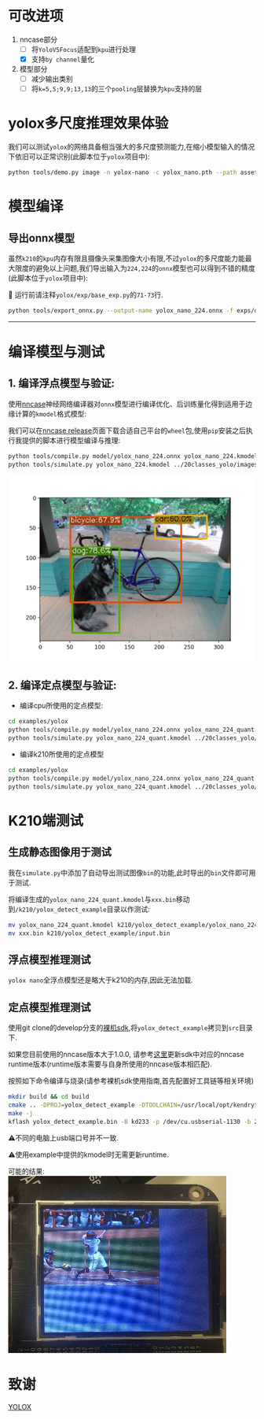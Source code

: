 # 可改进项

1. nncase部分
   -  [ ] 将`YoloV5Focus`适配到`kpu`进行处理
   -  [x] 支持`by channel`量化

2. 模型部分
   -  [ ] 减少输出类别
   -  [ ] 将`k=5,5;9,9;13,13`的三个`pooling`层替换为`kpu`支持的层

# yolox多尺度推理效果体验

我们可以测试`yolox`的网络具备相当强大的多尺度预测能力,在缩小模型输入的情况下依旧可以正常识别(此脚本位于`yolox`项目中):
```bash
python tools/demo.py image -n yolox-nano -c yolox_nano.pth --path assets/dog.jpg --conf 0.25 --nms 0.45 --tsize 224 --save_result --device cpu
```

# 模型编译

## 导出onnx模型

虽然`k210`的`kpu`内存有限且摄像头采集图像大小有限,不过`yolox`的多尺度能力能最大限度的避免以上问题,我们导出输入为`224,224`的`onnx`模型也可以得到不错的精度(此脚本位于`yolox`项目中):

📝 运行前请注释`yolox/exp/base_exp.py`的`71-73`行.

```bash
python tools/export_onnx.py --output-name yolox_nano_224.onnx -f exps/default/nano.py  -c yolox_nano.pth  test_size "(224,224)" 
```

****
# 编译模型与测试 

## 1. 编译浮点模型与验证:

使用[nncase](https://github.com/kendryte/nncase/tree/master)神经网络编译器对`onnx`模型进行编译优化、后训练量化得到适用于边缘计算的`kmodel`格式模型:

我们可以在[nncase release](https://github.com/kendryte/nncase/releases)页面下载合适自己平台的`wheel`包,使用`pip`安装之后执行我提供的脚本进行模型编译与推理:

```sh
python tools/compile.py model/yolox_nano_224.onnx yolox_nano_224.kmodel --legacy
python tools/simulate.py yolox_nano_224.kmodel ../20classes_yolo/images/dog.bmp
```

![](Figure_1.png)

## 2. 编译定点模型与验证:

- 编译cpu所使用的定点模型:

```sh
cd examples/yolox
python tools/compile.py model/yolox_nano_224.onnx yolox_nano_224_quant.kmodel --imgs_dir ../20classes_yolo/images/ --legacy
python tools/simulate.py yolox_nano_224_quant.kmodel ../20classes_yolo/images/dog.bmp
```

-  编译k210所使用的定点模型
```sh
cd examples/yolox
python tools/compile.py model/yolox_nano_224.onnx yolox_nano_224_quant.kmodel --imgs_dir ../20classes_yolo/images/ --legacy --target k210
python tools/simulate.py yolox_nano_224_quant.kmodel ../20classes_yolo/images/dog.bmp
```

# K210端测试

## 生成静态图像用于测试

我在`simulate.py`中添加了自动导出测试图像`bin`的功能,此时导出的`bin`文件即可用于测试.

将编译生成的`yolox_nano_224_quant.kmodel`与`xxx.bin`移动到`/k210/yolox_detect_example`目录以作测试:
```sh
mv yolox_nano_224_quant.kmodel k210/yolox_detect_example/yolox_nano_224.kmodel
mv xxx.bin k210/yolox_detect_example/input.bin
```

## 浮点模型推理测试

`yolox nano`全浮点模型还是略大于k210的内存,因此无法加载.

## 定点模型推理测试

使用git clone的develop分支的[裸机sdk](https://github.com/kendryte/kendryte-standalone-sdk/tree/develop),将`yolox_detect_example`拷贝到`src`目录下.

如果您目前使用的nncase版本大于1.0.0, 请参考[这里](https://github.com/kendryte/nncase/blob/master/docs/USAGE_ZH.md#部署-nncase-runtime)更新sdk中对应的nncase runtime版本(runtime版本需要与自身所使用的nncase版本相匹配).

按照如下命令编译与烧录(请参考裸机sdk使用指南,首先配置好工具链等相关环境)
```bash
mkdir build && cd build
cmake .. -DPROJ=yolox_detect_example -DTOOLCHAIN=/usr/local/opt/kendryte-toolchain/bin
make -j
kflash yolox_detect_example.bin -B kd233 -p /dev/cu.usbserial-1130 -b 2000000 -t
```

⚠️不同的电脑上usb端口号并不一致.

⚠️使用example中提供的kmodel时无需更新runtime.

可能的结果:
![demo](demo.jpg)

# 致谢
[YOLOX](https://github.com/Megvii-BaseDetection/YOLOX)
